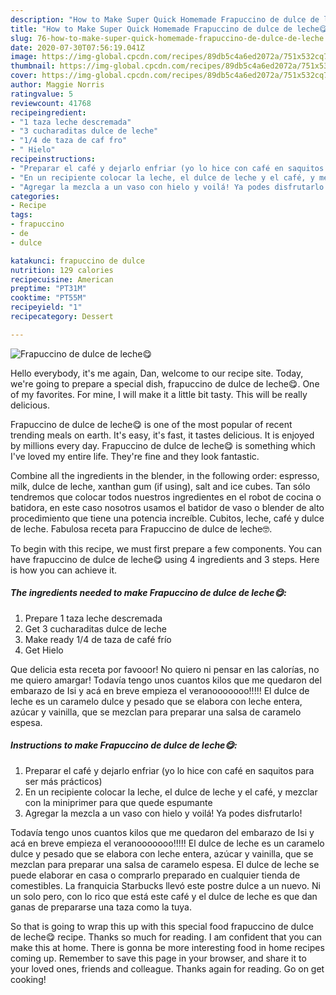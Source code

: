 ```yaml
---
description: "How to Make Super Quick Homemade Frapuccino de dulce de leche😋"
title: "How to Make Super Quick Homemade Frapuccino de dulce de leche😋"
slug: 76-how-to-make-super-quick-homemade-frapuccino-de-dulce-de-leche
date: 2020-07-30T07:56:19.041Z
image: https://img-global.cpcdn.com/recipes/89db5c4a6ed2072a/751x532cq70/frapuccino-de-dulce-de-leche😋-foto-principal.jpg
thumbnail: https://img-global.cpcdn.com/recipes/89db5c4a6ed2072a/751x532cq70/frapuccino-de-dulce-de-leche😋-foto-principal.jpg
cover: https://img-global.cpcdn.com/recipes/89db5c4a6ed2072a/751x532cq70/frapuccino-de-dulce-de-leche😋-foto-principal.jpg
author: Maggie Norris
ratingvalue: 5
reviewcount: 41768
recipeingredient:
- "1 taza leche descremada"
- "3 cucharaditas dulce de leche"
- "1/4 de taza de caf fro"
- " Hielo"
recipeinstructions:
- "Preparar el café y dejarlo enfriar (yo lo hice con café en saquitos para ser más prácticos)"
- "En un recipiente colocar la leche, el dulce de leche y el café, y mezclar con la miniprimer para que quede espumante"
- "Agregar la mezcla a un vaso con hielo y voilá! Ya podes disfrutarlo!"
categories:
- Recipe
tags:
- frapuccino
- de
- dulce

katakunci: frapuccino de dulce 
nutrition: 129 calories
recipecuisine: American
preptime: "PT31M"
cooktime: "PT55M"
recipeyield: "1"
recipecategory: Dessert

---
```



![Frapuccino de dulce de leche😋](https://img-global.cpcdn.com/recipes/89db5c4a6ed2072a/751x532cq70/frapuccino-de-dulce-de-leche😋-foto-principal.jpg)

Hello everybody, it's me again, Dan, welcome to our recipe site. Today, we're going to prepare a special dish, frapuccino de dulce de leche😋. One of my favorites. For mine, I will make it a little bit tasty. This will be really delicious.

Frapuccino de dulce de leche😋 is one of the most popular of recent trending meals on earth. It's easy, it's fast, it tastes delicious. It is enjoyed by millions every day. Frapuccino de dulce de leche😋 is something which I've loved my entire life. They're fine and they look fantastic.

Combine all the ingredients in the blender, in the following order: espresso, milk, dulce de leche, xanthan gum (if using), salt and ice cubes. Tan sólo tendremos que colocar todos nuestros ingredientes en el robot de cocina o batidora, en este caso nosotros usamos el batidor de vaso o blender de alto procedimiento que tiene una potencia increíble. Cubitos, leche, café y dulce de leche. Fabulosa receta para Frapuccino de dulce de leche🤓.


To begin with this recipe, we must first prepare a few components. You can have frapuccino de dulce de leche😋 using 4 ingredients and 3 steps. Here is how you can achieve it.

<!--inarticleads1-->

##### The ingredients needed to make Frapuccino de dulce de leche😋:

1. Prepare 1 taza leche descremada
1. Get 3 cucharaditas dulce de leche
1. Make ready 1/4 de taza de café frío
1. Get  Hielo


Que delicia esta receta por favooor! No quiero ni pensar en las calorías, no me quiero amargar! Todavía tengo unos cuantos kilos que me quedaron del embarazo de Isi y acá en breve empieza el veranooooooo!!!!! El dulce de leche es un caramelo dulce y pesado que se elabora con leche entera, azúcar y vainilla, que se mezclan para preparar una salsa de caramelo espesa. 

<!--inarticleads2-->

##### Instructions to make Frapuccino de dulce de leche😋:

1. Preparar el café y dejarlo enfriar (yo lo hice con café en saquitos para ser más prácticos)
1. En un recipiente colocar la leche, el dulce de leche y el café, y mezclar con la miniprimer para que quede espumante
1. Agregar la mezcla a un vaso con hielo y voilá! Ya podes disfrutarlo!


Todavía tengo unos cuantos kilos que me quedaron del embarazo de Isi y acá en breve empieza el veranooooooo!!!!! El dulce de leche es un caramelo dulce y pesado que se elabora con leche entera, azúcar y vainilla, que se mezclan para preparar una salsa de caramelo espesa. El dulce de leche se puede elaborar en casa o comprarlo preparado en cualquier tienda de comestibles. La franquicia Starbucks llevó este postre dulce a un nuevo. Ni un solo pero, con lo rico que está este café y el dulce de leche es que dan ganas de prepararse una taza como la tuya. 

So that is going to wrap this up with this special food frapuccino de dulce de leche😋 recipe. Thanks so much for reading. I am confident that you can make this at home. There is gonna be more interesting food in home recipes coming up. Remember to save this page in your browser, and share it to your loved ones, friends and colleague. Thanks again for reading. Go on get cooking!
